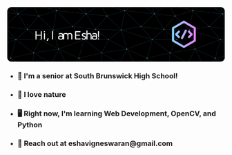 <img src = "github-pic.png" align = "center">


<ul>
  
  <li><h3>🏫 I'm a senior at South Brunswick High School!</h3></li>
  <li><h3>🌱 I love nature</h3></li>
  <li><h3>🖥️ Right now, I'm learning Web Development, OpenCV, and Python</h3></li>
  <li><h3>📧 Reach out at eshavigneswaran@gmail.com</h3></li>

  
</ul>
